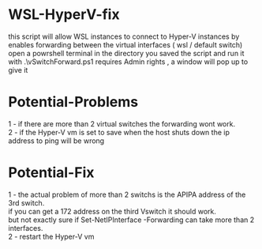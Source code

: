 # WSL-HyperV-fix
this script will allow WSL instances to connect to Hyper-V instances by enables forwarding between the virtual interfaces ( wsl / default switch)
open a powrshell terminal in the directory you saved the script and run it with .\vSwitchForward.ps1
requires Admin rights , a window will pop up to give it 
 
# Potential-Problems
1 - if there are more than 2 virtual switches the forwarding wont work. <br />
2 - if the Hyper-V vm is set to save when the host shuts down the ip address to ping will be wrong

# Potential-Fix
1 - the actual problem of more than 2 switchs is the APIPA address of the 3rd switch. <br />
  if you can get a 172 address on the third Vswitch it should work. <br />
  but not exactly sure if Set-NetIPInterface -Forwarding can take more than 2 interfaces. <br />
2 - restart the Hyper-V vm
